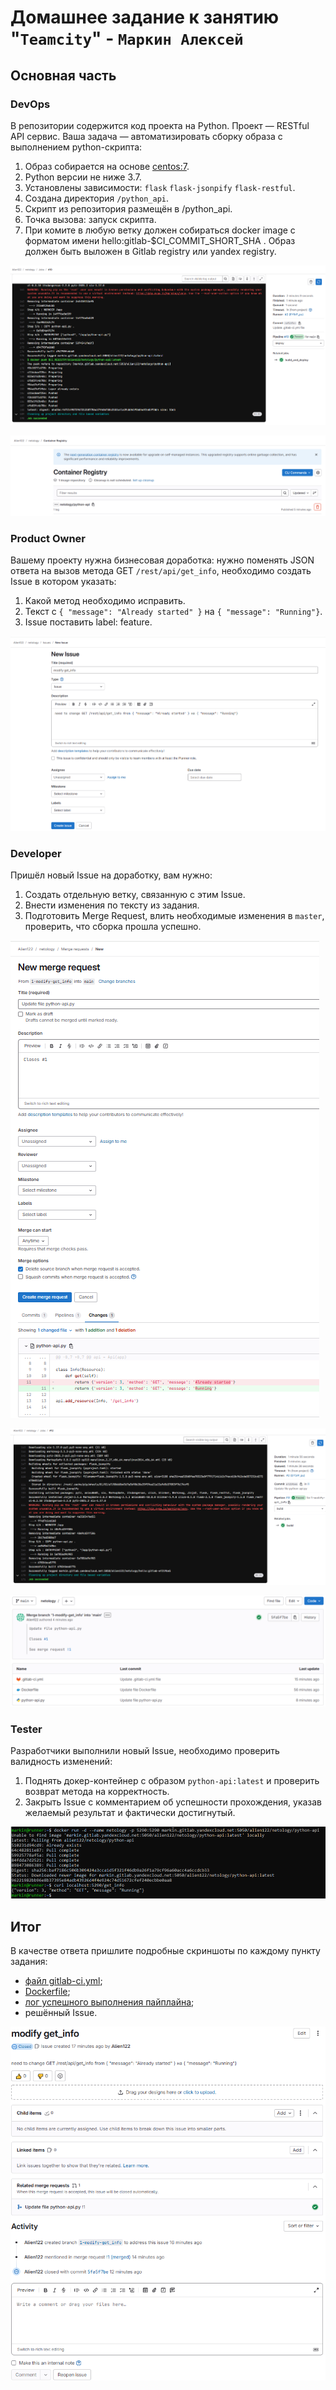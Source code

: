 # Домашнее задание к занятию "`Teamcity`" - `Маркин Алексей`

## Основная часть

### DevOps

В репозитории содержится код проекта на Python. Проект — RESTful API сервис. Ваша задача — автоматизировать сборку образа с выполнением python-скрипта:

1. Образ собирается на основе [centos:7](https://hub.docker.com/_/centos?tab=tags&page=1&ordering=last_updated).
2. Python версии не ниже 3.7.
3. Установлены зависимости: `flask` `flask-jsonpify` `flask-restful`.
4. Создана директория `/python_api`.
5. Скрипт из репозитория размещён в /python_api.
6. Точка вызова: запуск скрипта.
7. При комите в любую ветку должен собираться docker image с форматом имени hello:gitlab-$CI_COMMIT_SHORT_SHA . Образ должен быть выложен в Gitlab registry или yandex registry. 

![2](https://github.com/Markin-AI/ci-06/blob/main/img/2.png)

![1](https://github.com/Markin-AI/ci-06/blob/main/img/1.png)

### Product Owner

Вашему проекту нужна бизнесовая доработка: нужно поменять JSON ответа на вызов метода GET `/rest/api/get_info`, необходимо создать Issue в котором указать:

1. Какой метод необходимо исправить.
2. Текст с `{ "message": "Already started" }` на `{ "message": "Running"}`.
3. Issue поставить label: feature.

![3](https://github.com/Markin-AI/ci-06/blob/main/img/3.png)

### Developer

Пришёл новый Issue на доработку, вам нужно:

1. Создать отдельную ветку, связанную с этим Issue.
2. Внести изменения по тексту из задания.
3. Подготовить Merge Request, влить необходимые изменения в `master`, проверить, что сборка прошла успешно.

![4](https://github.com/Markin-AI/ci-06/blob/main/img/4.png)

![5](https://github.com/Markin-AI/ci-06/blob/main/img/5.png)

![6](https://github.com/Markin-AI/ci-06/blob/main/img/6.png)

### Tester

Разработчики выполнили новый Issue, необходимо проверить валидность изменений:

1. Поднять докер-контейнер с образом `python-api:latest` и проверить возврат метода на корректность.
2. Закрыть Issue с комментарием об успешности прохождения, указав желаемый результат и фактически достигнутый.

![7](https://github.com/Markin-AI/ci-06/blob/main/img/7.png)

## Итог

В качестве ответа пришлите подробные скриншоты по каждому пункту задания:

- [файл gitlab-ci.yml](https://github.com/Markin-AI/ci-06/blob/main/.gitlab-ci.yml);
- [Dockerfile](https://github.com/Markin-AI/ci-06/blob/main/Dockerfile); 
- [лог успешного выполнения пайплайна](https://github.com/Markin-AI/ci-06/blob/main/log.raw);
- решённый Issue.

![8](https://github.com/Markin-AI/ci-06/blob/main/img/8.png)